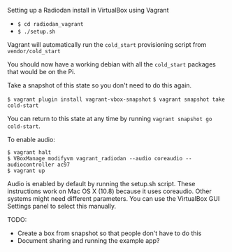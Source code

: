 
Setting up a Radiodan install in VirtualBox using Vagrant

- `$ cd radiodan_vagrant`
- `$ ./setup.sh`

Vagrant will automatically run the `cold_start` provisioning script from `vendor/cold_start`

You should now have a working debian with all the `cold_start` packages that
would be on the Pi.

Take a snapshot of this state so you don't need to do this again.

  `$ vagrant plugin install vagrant-vbox-snapshot`
  `$ vagrant snapshot take cold-start`

You can return to this state at any time by running
`vagrant snapshot go cold-start`.

To enable audio:

    $ vagrant halt
    $ VBoxManage modifyvm vagrant_radiodan --audio coreaudio --audiocontroller ac97
    $ vagrant up

Audio is enabled by default by running the setup.sh script.
These instructions work on Mac OS X (10.8) because it uses coreaudio. Other
systems might need different parameters. You can use the VirtualBox GUI Settings
panel to select this manually.

TODO:

- Create a box from snapshot so that people don't have to do this
- Document sharing and running the example app?
